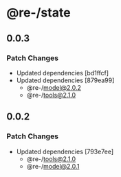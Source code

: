 # @re-/state

## 0.0.3

### Patch Changes

-   Updated dependencies [bd1ffcf]
-   Updated dependencies [879ea99]
    -   @re-/model@2.0.2
    -   @re-/tools@2.1.0

## 0.0.2

### Patch Changes

-   Updated dependencies [793e7ee]
    -   @re-/tools@2.1.0
    -   @re-/model@2.0.1

